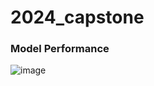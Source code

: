 # 2024_capstone

### Model Performance
![image](https://github.com/Baehyunsu20/2024_capstone/assets/75521809/4397ea1f-ab0d-450d-ac69-84b3a2afe569)
